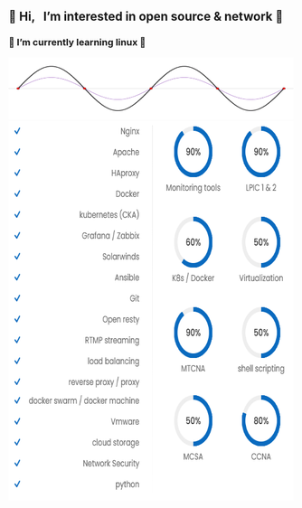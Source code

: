 <h2>&#128311 Hi, &nbsp; I’m interested in open source & network &#128311</h2>
<h3>&#128313 I’m currently learning linux &#128313</h3> 

<img src="wave2.gif" height="110" width="640"/>

<img src="mtinfo.png" width="671" height="671"/>

<!--- 
m-taghva/m-taghva is a ✨ special ✨ repository because its `README.md` (this file) appears on your GitHub profile.
You can click the Preview link to take a look at your changes.
--->
